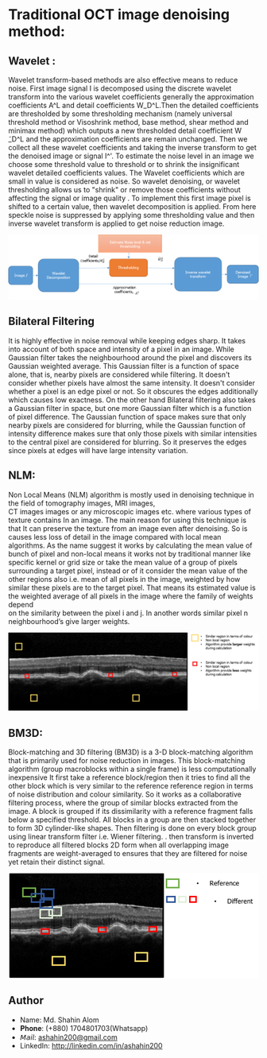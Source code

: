 # Traditional OCT image denoising method:

## Wavelet :
Wavelet transform-based methods are also effective means to reduce noise. First image signal I is decomposed using 
the discrete wavelet transform into the various wavelet coefficients generally the approximation coefficients A^L and detail coefficients W_D^L.Then the detailed coefficients are thresholded by some thresholding mechanism (namely universal threshold method or Visoshrink method, base method, shear method and minimax method) which outputs a new thresholded detail coefficient  W ̃_D^L   and the approximation coefficients are remain unchanged. 
Then we collect all these wavelet coefficients and taking the inverse transform to get the denoised image or signal I^'.
To estimate the noise level in an image we choose some threshold value to threshold or to shrink the insignificant wavelet detailed 
coefficients values. The Wavelet coefficients which are small in value is considered as noise. So wavelet denoising, or wavelet thresholding 
allows us to "shrink" or remove those coefficients without affecting the signal or image quality
. To implement this first image pixel is shifted to a certain value, then wavelet decomposition is applied. 
From here speckle noise is suppressed by applying some thresholding value and then inverse wavelet transform is applied to get noise reduction image.
<p align="center">
  <img src="ref/wavelet.png"><br/>
  
</p>

## Bilateral Filtering
It is highly effective in noise removal while keeping edges sharp. It takes into account of both space and intensity of 
a pixel in an image. While Gaussian filter takes the neighbourhood around the pixel and discovers its Gaussian weighted average.
 This Gaussian filter is a function of space alone, that is, nearby pixels are considered while filtering. It doesn't consider 
 whether pixels have almost the same intensity. It doesn't consider whether a pixel is an edge pixel or not. So it obscures the edges
  additionally which causes low exactness. On the other hand Bilateral filtering also takes a Gaussian filter in space, 
  but one more Gaussian filter which is a function of pixel difference. The Gaussian function of space makes sure that only 
  nearby pixels are considered for blurring, while the Gaussian function of intensity difference makes sure that only those 
  pixels with similar intensities to the central pixel are considered for blurring. So it preserves the edges since pixels at 
  edges will have large intensity variation. 

## NLM: 

Non Local Means (NLM) algorithm is mostly used in denoising technique in the field of tomography images, MRI images,  
CT images images or any microscopic images etc. where various types of texture contains In an image. The main reason 
for using this technique is that It can preserve the texture from an image even after denoising. So is causes less loss 
of detail in the image compared with local mean algorithms. 
As the name suggest it works by calculating the mean value of bunch of pixel and non-local means it 
 works not by traditional manner like specific kernel or grid size or take the mean value of a group 
 of pixels surrounding a target pixel, instead or of it consider the mean value of the other regions also 
  i.e. mean of all pixels in the image, weighted by how similar these pixels are to the target pixel. 
  That means its estimated value is the weighted average of all pixels in the image where the family of weights depend  
  on the similarity between the pixel i and j. In another words similar pixel n neighbourhood’s give larger weights. 
<p align="center">
  <img src="ref/nlm.png"><br/>
 </p>

## BM3D:
Block-matching and 3D filtering (BM3D) is a 3-D block-matching algorithm that is primarily used for noise reduction in images. 
This block-matching algorithm (group macroblocks within a single frame) is less computationally inexpensive
It first take a reference block/region then it tries to find all the other block which is very similar to the 
reference reference region in terms of noise distribution and colour similarity. So it works as a collaborative 
filtering process, where the group of similar blocks extracted from the image. A block is grouped if its 
dissimilarity with a reference fragment falls below a specified threshold. All blocks in a group are then 
stacked together to form 3D cylinder-like shapes. Then filtering is done on every block group using linear 
transform filter i.e. Wiener filtering. . then transform is inverted to reproduce all filtered blocks 
2D form when all overlapping image fragments are weight-averaged to ensures that they are filtered for noise yet retain their distinct signal.
<p align="center">
  <img src="ref/bm3d.PNG"><br/>
  
</p>


## Author
+ Name: Md. Shahin Alom
+ 𝐏𝐡𝐨𝐧𝐞:   (+880) 1704801703(Whatsapp)
+ 𝘔𝘢𝘪𝘭:     ashahin200@gmail.com
+ LinkedIn: http://linkedin.com/in/ashahin200
